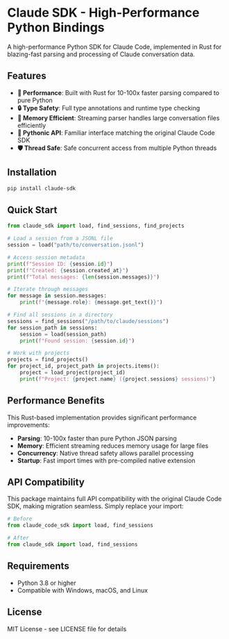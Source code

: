 # Claude SDK - High-Performance Python Bindings

A high-performance Python SDK for Claude Code, implemented in Rust for blazing-fast parsing and processing of Claude conversation data.

## Features

- **🚀 Performance**: Built with Rust for 10-100x faster parsing compared to pure Python
- **🔒 Type Safety**: Full type annotations and runtime type checking
- **💾 Memory Efficient**: Streaming parser handles large conversation files efficiently
- **🐍 Pythonic API**: Familiar interface matching the original Claude Code SDK
- **🛡️ Thread Safe**: Safe concurrent access from multiple Python threads

## Installation

```bash
pip install claude-sdk
```

## Quick Start

```python
from claude_sdk import load, find_sessions, find_projects

# Load a session from a JSONL file
session = load("path/to/conversation.jsonl")

# Access session metadata
print(f"Session ID: {session.id}")
print(f"Created: {session.created_at}")
print(f"Total messages: {len(session.messages)}")

# Iterate through messages
for message in session.messages:
    print(f"{message.role}: {message.get_text()}")

# Find all sessions in a directory
sessions = find_sessions("/path/to/claude/sessions")
for session_path in sessions:
    session = load(session_path)
    print(f"Found session: {session.id}")

# Work with projects
projects = find_projects()
for project_id, project_path in projects.items():
    project = load_project(project_id)
    print(f"Project: {project.name} ({project.sessions} sessions)")
```

## Performance Benefits

This Rust-based implementation provides significant performance improvements:

- **Parsing**: 10-100x faster than pure Python JSON parsing
- **Memory**: Efficient streaming reduces memory usage for large files
- **Concurrency**: Native thread safety allows parallel processing
- **Startup**: Fast import times with pre-compiled native extension

## API Compatibility

This package maintains full API compatibility with the original Claude Code SDK, making migration seamless. Simply replace your import:

```python
# Before
from claude_code_sdk import load, find_sessions

# After
from claude_sdk import load, find_sessions
```

## Requirements

- Python 3.8 or higher
- Compatible with Windows, macOS, and Linux

## License

MIT License - see LICENSE file for details